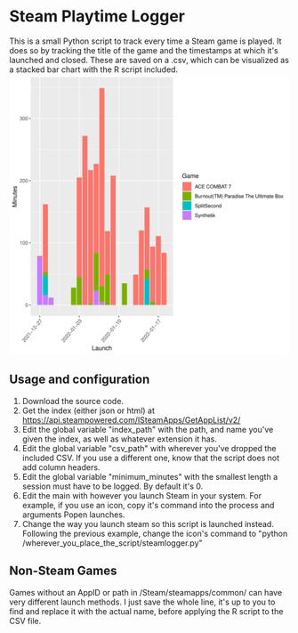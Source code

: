 # Steam Playtime Logger
This is a small Python script to track every time a Steam game is played. It does so by tracking the title of the game and the timestamps at which it's launched and closed. These are saved on a .csv, which can be visualized as a stacked bar chart with the R script included. 
![bar_chart](exit.png)

## Usage and configuration
1. Download the source code.
2. Get the index (either json or html) at https://api.steampowered.com/ISteamApps/GetAppList/v2/
3. Edit the global variable "index_path" with the path, and name you've given the index, as well as whatever extension it has.
4. Edit the global variable "csv_path" with wherever you've dropped the included CSV. If you use a different one, know that the script does not add column headers.
5. Edit the global variable "minimum_minutes" with the smallest length a session must have to be logged. By default it's 0.
6. Edit the main with however you launch Steam in your system. For example, if you use an icon, copy it's command into the process and arguments Popen launches.
7. Change the way you launch steam so this script is launched instead. Following the previous example, change the icon's command to "python /wherever_you_place_the_script/steamlogger.py"

## Non-Steam Games
Games without an AppID or path in /Steam/steamapps/common/ can have very different launch methods. I just save the whole line, it's up to you to find and replace it with the actual name, before applying the R script to the CSV file.
